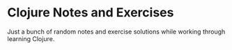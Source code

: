 # Clojure Notes and Exercises

Just a bunch of random notes and exercise solutions while working through learning Clojure.